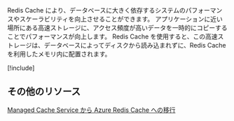 Redis Cache により、データベースに大きく依存するシステムのパフォーマンスやスケーラビリティを向上させることができます。 アプリケーションに近い場所にある高速ストレージに、アクセス頻度が高いデータを一時的にコピーすることでパフォーマンスが向上します。 Redis Cache を使用すると、この高速ストレージは、データベースによってディスクから読み込まれずに、Redis Cache を利用したメモリ内に配置されます。

<!-- Cleanup sandbox -->
[!include[](../../../includes/azure-sandbox-cleanup.md)]

## <a name="additional-resources"></a>その他のリソース

[Managed Cache Service から Azure Redis Cache への移行](https://docs.microsoft.com/azure/redis-cache/cache-migrate-to-redis)